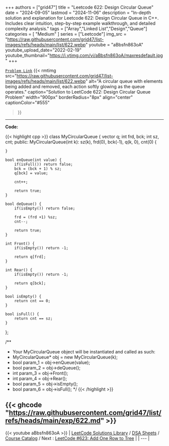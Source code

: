 
+++
authors = ["grid47"]
title = "Leetcode 622: Design Circular Queue"
date = "2024-09-05"
lastmod = "2024-11-06"
description = "In-depth solution and explanation for Leetcode 622: Design Circular Queue in C++. Includes clear intuition, step-by-step example walkthrough, and detailed complexity analysis."
tags = ["Array","Linked List","Design","Queue"]
categories = [
    "Medium"
]
series = ["Leetcode"]
img_src = "https://raw.githubusercontent.com/grid47/list-images/refs/heads/main/list/622.webp"
youtube = "aBbsfn863oA"
youtube_upload_date="2022-02-19"
youtube_thumbnail="https://i.ytimg.com/vi/aBbsfn863oA/maxresdefault.jpg"
+++



[`Problem Link`](https://leetcode.com/problems/design-circular-queue/description/)
{{< rmtimg 
    src="https://raw.githubusercontent.com/grid47/list-images/refs/heads/main/list/622.webp" 
    alt="A circular queue with elements being added and removed, each action softly glowing as the queue operates."
    caption="Solution to LeetCode 622: Design Circular Queue Problem"
    width="900px"
    borderRadius="8px"
    align="center" 
    captionColor="#555"
>}}
---
**Code:**

{{< highlight cpp >}}
class MyCircularQueue {
    vector<int> q;
    int frd, bck;
    int sz, cnt;
public:
    MyCircularQueue(int k): sz(k), frd(0), bck(-1), q(k, 0), cnt(0) {
        
    }
    
    bool enQueue(int value) {
        if(isFull()) return false;        
        bck = (bck + 1) % sz;
        q[bck] = value;
        
        cnt++;
        
        return true;
    }
    
    bool deQueue() {
        if(isEmpty()) return false;        

        frd = (frd +1) %sz;        
        cnt--;
        
        return true;        
    }
    
    int Front() {
        if(isEmpty()) return -1;
        
        return q[frd];
    }
    
    int Rear() {
        if(isEmpty()) return -1;
        
        return q[bck];        
    }
    
    bool isEmpty() {
        return cnt == 0;
    }
    
    bool isFull() {
        return cnt == sz;
    }
};

/**
 * Your MyCircularQueue object will be instantiated and called as such:
 * MyCircularQueue* obj = new MyCircularQueue(k);
 * bool param_1 = obj->enQueue(value);
 * bool param_2 = obj->deQueue();
 * int param_3 = obj->Front();
 * int param_4 = obj->Rear();
 * bool param_5 = obj->isEmpty();
 * bool param_6 = obj->isFull();
 */
{{< /highlight >}}

{{< ghcode "https://raw.githubusercontent.com/grid47/list/refs/heads/main/exp/622.md" >}}
---
{{< youtube aBbsfn863oA >}}
| [LeetCode Solutions Library](https://grid47.xyz/leetcode/) / [DSA Sheets](https://grid47.xyz/sheets/) / [Course Catalog](https://grid47.xyz/courses/) / Next : [LeetCode #623: Add One Row to Tree](https://grid47.xyz/leetcode/solution-623-add-one-row-to-tree/) |
| --- |
